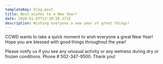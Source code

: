 ```yaml
---
templateKey: blog-post
title: Best wishes to a New Year!
date: 2020-01-07T13:39:50.373Z
description: Wishing everyone a new year of great things!
---
```

CCWD wants to take a quick moment to wish everyone a great New Year!  Hope you are blessed with good things throughout the year!

Please notify us if you see any unusual activity or any wetness during dry or frozen conditions.  Phone # 502-347-9500.  Thank you!
